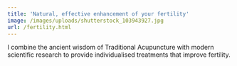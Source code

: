 ```yaml
---
title: 'Natural, effective enhancement of your fertility'
image: /images/uploads/shutterstock_103943927.jpg
url: /fertility.html
---
```

I combine the ancient wisdom of Traditional Acupuncture with modern scientific research to provide individualised treatments that improve fertility.

